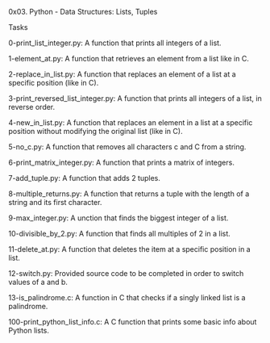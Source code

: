 0x03. Python - Data Structures: Lists, Tuples

Tasks

0-print_list_integer.py:
A function that prints all integers of a list.

1-element_at.py:
A function that retrieves an element from a list like in C.

2-replace_in_list.py:
A function that replaces an element of a list at a specific position (like in C).

3-print_reversed_list_integer.py:
A function that prints all integers of a list, in reverse order.

4-new_in_list.py:
A function that replaces an element in a list at a specific position without modifying the original list (like in C).

5-no_c.py:
A function that removes all characters c and C from a string.

6-print_matrix_integer.py:
A function that prints a matrix of integers.

7-add_tuple.py:
A function that adds 2 tuples.

8-multiple_returns.py:
A function that returns a tuple with the length of a string and its first character.

9-max_integer.py:
A unction that finds the biggest integer of a list.

10-divisible_by_2.py:
A function that finds all multiples of 2 in a list.

11-delete_at.py:
A function that deletes the item at a specific position in a list.

12-switch.py:
Provided source code to be completed in order to switch values of a and b.

13-is_palindrome.c:
A function in C that checks if a singly linked list is a palindrome.

100-print_python_list_info.c:
A C function that prints some basic info about Python lists.

